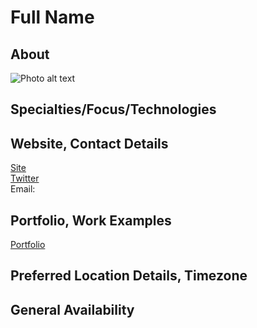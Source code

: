 # Full Name

## About

![Photo alt text]() <!-- add a link to a photo within the parenthesis if you wish! -->

## Specialties/Focus/Technologies 

## Website, Contact Details
[Site]()<br>
[Twitter]()<br>
Email: 

## Portfolio, Work Examples 
[Portfolio]()<br>

## Preferred Location Details, Timezone

## General Availability 

